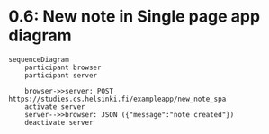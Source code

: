 # 0.6: New note in Single page app diagram

```mermaid
sequenceDiagram
    participant browser
    participant server
    
    browser->>server: POST https://studies.cs.helsinki.fi/exampleapp/new_note_spa
    activate server
    server-->>browser: JSON ({"message":"note created"})
    deactivate server
```